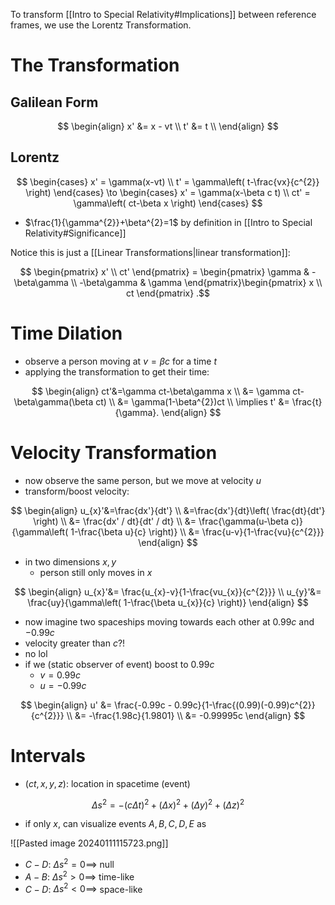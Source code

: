 To transform [[Intro to Special Relativity#Implications]] between reference frames, we use the Lorentz Transformation.

# The Transformation

## Galilean Form

$$
\begin{align}
x' &= x - vt \\
t' &= t \\
\end{align}
$$

## Lorentz

$$
\begin{cases}
x' = \gamma(x-vt) \\
t' = \gamma\left( t-\frac{vx}{c^{2}} \right)
\end{cases} \to \begin{cases}
x' = \gamma(x-\beta c t) \\
ct' = \gamma\left( ct-\beta x \right)
\end{cases}
$$

- $\frac{1}{\gamma^{2}}+\beta^{2}=1$ by definition in [[Intro to Special Relativity#Significance]]

Notice this is just a [[Linear Transformations|linear transformation]]:

$$
\begin{pmatrix}
x' \\
ct'
\end{pmatrix}
= \begin{pmatrix}
\gamma  & - \beta\gamma \\
-\beta\gamma & \gamma
\end{pmatrix}\begin{pmatrix}
x \\
ct
\end{pmatrix}
.$$


# Time Dilation

- observe a person moving at $v=\beta c$ for a time $t$ 
- applying the transformation to get their time:

$$
\begin{align}
ct'&=\gamma ct-\beta\gamma x \\
&= \gamma ct-\beta\gamma(\beta ct) \\
&= \gamma(1-\beta^{2})ct \\
\implies t' &= \frac{t}{\gamma}.
\end{align}
$$

# Velocity Transformation

- now observe the same person, but we move at velocity $u$
- transform/boost velocity:

$$
\begin{align}
u_{x}'&=\frac{dx'}{dt'} \\
&=\frac{dx'}{dt}\left( \frac{dt}{dt'} \right)  \\
&= \frac{dx' / dt}{dt' / dt}  \\
&= \frac{\gamma(u-\beta c)}{\gamma\left( 1-\frac{\beta u}{c} \right)} \\
&= \frac{u-v}{1-\frac{vu}{c^{2}}}
\end{align}
$$

- in two dimensions $x,y$
	- person still only moves in $x$

$$
\begin{align}
u_{x}'&= \frac{u_{x}-v}{1-\frac{vu_{x}}{c^{2}}} \\
u_{y}'&= \frac{uy}{\gamma\left( 1-\frac{\beta u_{x}}{c} \right)}
\end{align}
$$

- now imagine two spaceships moving towards each other at $0.99c$ and $-0.99c$
- velocity greater than $c$?!
- no lol
- if we (static observer of event) boost to $0.99c$
	- $v=0.99c$
	- $u=-0.99c$

$$
\begin{align}
u' &= \frac{-0.99c - 0.99c}{1-\frac{(0.99)(-0.99)c^{2}}{c^{2}}} \\
&= -\frac{1.98c}{1.9801} \\
&= -0.99995c
\end{align}
$$

# Intervals

- $(ct,x,y,z)$: location in spacetime (event)

$$
\Delta s^{2}=-(c\Delta t)^{2}+(\Delta x)^{2}+(\Delta y)^{2}+(\Delta z)^{2}
$$

- if only $x$, can visualize events $A,B,C,D,E$ as

![[Pasted image 20240111115723.png]]

- $C-D$: $\Delta s^{2}=0 \implies$ null
- $A-B$: $\Delta s^{2}>0 \implies$ time-like
- $C-D$: $\Delta s^{2}<0 \implies$ space-like